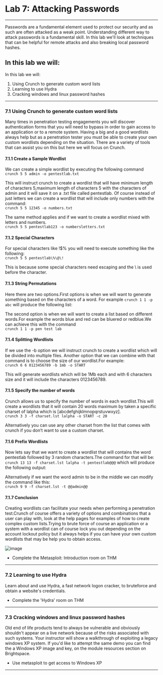 # Lab 7: Attacking Passwords

___

Passwords are a fundamental element used to protect our security and as such are often attacked as a weak point. Understanding different way to attack passwords is a fundamental skill. In this lab we'll look at techniques that can be helpful for remote attacks and also breaking local password hashes.

## In this lab we will: 

In this lab we will:
1. Using Crunch to generate custom word lists
2. Learning to use Hydra
3. Cracking windows and linux password hashes

___


### 7.1 Using Crunch to generate custom word lists

Many times in penetration testing engagements you will discover authentication forms that you will need to bypass in order to gain access to an application or to a remote system. Having a big and a good wordlists always help but as a penetration tester you must be able to create your own custom wordlists depending on the situation. There are a variety of tools that can assist you on this but here we will focus on Crunch.

#### 7.1.1 Create a Sample Wordlist

We can create a simple wordlist by executing the following command  
```crunch 5 5 admin -o pentestlab.txt``` 

This will instruct crunch to create a wordlist that will have minimum length of characters 5,maximum length of characters 5 with the characters of admin and it will save it on a .txt file called pentestlab.  Of course instead of just letters we can create a wordlist that will include only numbers with the command:  
```crunch 5 5 12345 -o numbers.txt```

The same method applies and if we want to create a wordlist mixed with letters and numbers.  
```crunch 5 5 pentestlab123 -o numbersletters.txt```

#### 7.1.2 Special Characters

For special characters like !$% you will need to execute something like the following:  
```crunch 5 5 pentestlab\%\@\!```

This is because some special characters need escaping and the \ is used before the character. 

#### 7.1.3 String Permutations
Here there are two options.First options is when we will want to generate something based on the characters of a word. For example ```crunch 1 1 -p abc```  will produce the following list:

 
The second option is when we will want to create a list based on different words.For example the words blue and red can be bluered or redblue.We can achieve this with the command  
```crunch 1 1 -p pen test lab```
 
 
#### 7.1.4 Splitting Wordlists

If we use the -b option we will instruct crunch to create a wordlist which will be divided into multiple files. Another option that we can combine with that command is to choose the size of our wordlist.For example:  
```crunch 6 6 0123456789 -b 1mb -o START```

This will generate wordlists which will be 1Mb each and with 6 characters size and it will include the characters 0123456789.

#### 7.1.5 Specify the number of words

Crunch allows us to specify the number of words in each wordlist.This will create a wordlists that it will contain 20 words maximum by taken a specific charset of lalpha which is [abcdefghijklmnopqrstuvwxyz].  
```crunch 3 3 -f charset.lst lalpha -o START -c 20```

Alternatively you can use any other charset from the list that comes with crunch if you don’t want to use a custom charset.

#### 7.1.6 Prefix Wordlists

Now lets say that we want to create a wordlist that will contains the word pentestlab followed by 3 random characters.The command for that will be:  
```crunch 13 13 -f charset.lst lalpha -t pentestlab@@@```
which will produce the following output:
 
 
Alternatively if we want the word admin to be in the middle we can modify the command like this:  
```crunch 9 9 -f charset.lst -t @@admin@@```

#### 7.1.7 Conclusion

Creating wordlists can facilitate your needs when performing a penetration test.Crunch of course offers a variety of options and combinations that a user can play with, look at the help pages for examples of how to create complex custom lists.Trying to brute force of course an application or a system with a wordlist can of course lock you out depending on the account lockout policy but it always helps if you can have your own custom wordlists that may be help you to obtain access.

![image](https://github.com/user-attachments/assets/82558164-dd96-49d4-bf2e-f8e9d25092f1)


- Complete the Metasploit: Introduction room on THM
___


### 7.2 Learning to use Hydra

Learn about and use Hydra, a fast network logon cracker, to bruteforce and obtain a website's credentials.

- Complete the 'Hydra' room on THM
___


### 7.3 Cracking windows and linux password hashes

Old end of life products tend to always be vulnerable and obviously shouldn't appear on a live network because of the risks associated with such systems. Your instructor will show a walkthrough of exploiting a legacy windows XP system. If you'd like to attempt the same demo you can find the a Windows XP image and key, on the module resources section on Brightspace. 

- Use metasploit to get access to Windows XP
___
